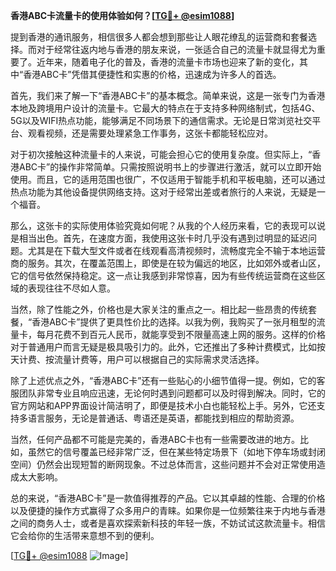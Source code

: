 **香港ABC卡流量卡的使用体验如何？[[TG💪+ @esim1088](https://t.me/s/esim1088)]**

提到香港的通讯服务，相信很多人都会想到那些让人眼花缭乱的运营商和套餐选择。而对于经常往返内地与香港的朋友来说，一张适合自己的流量卡就显得尤为重要了。近年来，随着电子化的普及，香港的流量卡市场也迎来了新的变化，其中“香港ABC卡”凭借其便捷性和实惠的价格，迅速成为许多人的首选。

首先，我们来了解一下“香港ABC卡”的基本概念。简单来说，这是一张专门为香港本地及跨境用户设计的流量卡。它最大的特点在于支持多种网络制式，包括4G、5G以及WIFI热点功能，能够满足不同场景下的通信需求。无论是日常浏览社交平台、观看视频，还是需要处理紧急工作事务，这张卡都能轻松应对。

对于初次接触这种流量卡的人来说，可能会担心它的使用复杂度。但实际上，“香港ABC卡”的操作非常简单。只需按照说明书上的步骤进行激活，就可以立即开始使用。而且，它的适用范围也很广，不仅适用于智能手机和平板电脑，还可以通过热点功能为其他设备提供网络支持。这对于经常出差或者旅行的人来说，无疑是一个福音。

那么，这张卡的实际使用体验究竟如何呢？从我的个人经历来看，它的表现可以说是相当出色。首先，在速度方面，我使用这张卡时几乎没有遇到过明显的延迟问题。尤其是在下载大型文件或者在线观看高清视频时，流畅度完全不输于本地运营商的服务。其次，在覆盖范围上，即使是在较为偏远的地区，比如郊外或者山区，它的信号依然保持稳定。这一点让我感到非常惊喜，因为有些传统运营商在这些区域的表现往往不尽如人意。

当然，除了性能之外，价格也是大家关注的重点之一。相比起一些昂贵的传统套餐，“香港ABC卡”提供了更具性价比的选择。以我为例，我购买了一张月租型的流量卡，每月花费不到百元人民币，就能享受到不限量高速上网的服务。这样的价格对于普通用户而言无疑是极具吸引力的。此外，它还推出了多种计费模式，比如按天计费、按流量计费等，用户可以根据自己的实际需求灵活选择。

除了上述优点之外，“香港ABC卡”还有一些贴心的小细节值得一提。例如，它的客服团队非常专业且响应迅速，无论何时遇到问题都可以及时得到解决。同时，它的官方网站和APP界面设计简洁明了，即便是技术小白也能轻松上手。另外，它还支持多语言服务，无论是普通话、粤语还是英语，都能找到相应的帮助资源。

当然，任何产品都不可能是完美的，香港ABC卡也有一些需要改进的地方。比如，虽然它的信号覆盖已经非常广泛，但在某些特定场景下（如地下停车场或封闭空间）仍然会出现短暂的断网现象。不过总体而言，这些问题并不会对正常使用造成太大影响。

总的来说，“香港ABC卡”是一款值得推荐的产品。它以其卓越的性能、合理的价格以及便捷的操作方式赢得了众多用户的青睐。如果你是一位频繁往来于内地与香港之间的商务人士，或者是喜欢探索新科技的年轻一族，不妨试试这款流量卡。相信它会给你的生活带来意想不到的便利。

[[TG💪+ @esim1088](https://t.me/s/esim1088) ![Image](https://i.postimg.cc/4NQfJmqS/Snipaste-2025-05-13-00-14-12.png)]